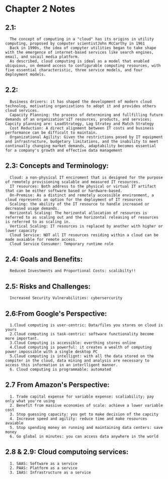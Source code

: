 # Chapter 2 Notes
## 2.1: 
      The concept of computing in a "cloud" has its origins in utility computing, proposed by computer scientistJohn McCarthy in 1961
      Back in 1990s, the idea of compyter utilities began to take shape with the emergence of internet-based services like search engines, email, and socail media platform. 
      As described, cloud computing is ideal as a model that enabled ubiquious, on demand access to configurable computing resources, with five essential characteristic, three service models, and four deployment models. 
## 2.2:
      Business drivers: it has shaped the development of modern cloud technolog, motivating organizations to adopt it and provides others cloud services. 
      Capacity Planning: the process of determining and fullfilling future demands of an organization'sIT resources, products, and services; Capcity planning are: LeadStrategy, Lag Stratey and Match Strategy
      Cost Reduction: A direct alignment between IT costs and business performance can be difficult to maintain. 
      Organizational Agility: Given the restrictions posed by IT equipment and infrastructure, budgetary limitations, and the inability to meet continually changing market demands, adaptability becomes essential for a company's growth and effective data management
## 2.3: Concepts and Terminology:
      Cloud: a non-physical IT enciroment that is designed for the purpose of remotely provisioning scalable and measured IT resources. 
      IT resources: Both address to the physical or virtual IT artifact that can be either software based or hardware-based. 
      On-Premise: As a distinct and remotely accessible environment, a cloud represents an option for the deployment of IT resources
      Scaling: the ability of the IT resource to handle increased or decreased usage demands. 
      Horizontal Scaling: The horizontal allocation of resources is referred to as scaling out and the horizontal releasing of resources is referred to as scaling in.
      Vertical Scaling: IT resources is replaced by another with higher or lower capacity
      Cloud Service: NOT all IT resources residing within a cloud can be made avaiable for remote access. 
      Cloud Service Consumer: Temporary runtime role
## 2.4: Goals and Benefits:
      Reduced Investments and Proportional Costs: scalibilty!!
## 2.5: Risks and Challenges:
      Increased Security Vulnerabilities: cybersercurity
## 2.6:From Google's Perspective: 
      1.Cloud computing is user-centric: Data/files you stores on cloud is yours
      2.Cloud computing is task-centric: software functionality become more important.
      3.Cloud Computing is accessible: everthing stores online
      4.Cloud computing is powerful: it creates a wealth of computing power impossible with a single desktop PC
      5.Cloud computing is intellignt: with all the data stored on the compiter in the cloud, data mining and analysis are necessary to access this information in an interlligent manner.
      6. Cloud computing is programmable: automated
## 2.7 From Amazon's Perspective:
      1. Trade capital expense for variable expense: scaliability; pay only what you're using
      2. Benefit from massive economies of scale: achieve a lower variable cost 
      3. Stop guessing capacity: you get to make decision of the capcity 
      4. Increase speed and agility: reduce time and make resources avaiable
      5. Stop spending money on running and maintaining data centers: save money
      6. Go global in minutes: you can access data anywhere in the world
## 2.8 & 2.9: Cloud computoing services: 
      1. SAAS: Software as a service
      2. PAAS: Platform as a service
      3. IAAS: Infrastructure as a service
